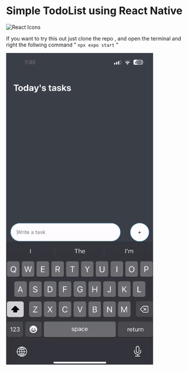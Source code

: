# Simple TodoList using React Native
<img src="https://rawgit.com/gorangajic/react-icons/master/react-icons.svg" width="120" alt="React Icons">

If you want to try this out just clone the repo , and open the terminal and right the follwing command " `npx expo start` " 

![Demo](images/ezgif.com-video-to-gif.gif)
